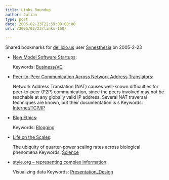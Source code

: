 ```yaml
---
title: Links Roundup
author: Julian
type: post
date: 2005-02-23T22:59:00+00:00
url: /2005/02/23/links-160/

---
```

Shared bookmarks for [del.icio.us][1] user  [Synesthesia][2] on 2005-2-23

  * [New Model Software Startups][3]:
   
    Keywords: [Business/VC][4]
  * [Peer-to-Peer Communication Across Network Address Translators][5]:
  
    Network Address Translation (NAT) causes well-known difficulties for peer-to-peer (P2P) communication, since the peers involved may not be reachable at any globally valid IP address. Several NAT traversal techniques are known, but their documentation is s Keywords: [Internet/TCP/IP][6]
  * [Blog Ethics][7]:
   
    Keywords: [Blogging][8]
  * [Life on the Scales][9]:
  
    The ubiquity of quarter-power scaling rates across biological phenomena Keywords: [Science][10]
  * [style.org &#8211; representing complex information][11]:
  
    Visualizing data Keywords: [Presentation_Design][12]

 [1]: https://del.icio.us/
 [2]: https://del.icio.us/synesthesia
 [3]: https://due-diligence.typepad.com/blog/2005/01/new_model_softw.html "https://due-diligence.typepad.com/blog/2005/01/new_model_softw.html"
 [4]: https://del.icio.us/synesthesia/Business/VC
 [5]: https://www.brynosaurus.com/pub/net/p2pnat/ "https://www.brynosaurus.com/pub/net/p2pnat/"
 [6]: https://del.icio.us/synesthesia/Internet/TCP/IP
 [7]: https://www.rebeccablood.net/handbook/excerpts/weblog_ethics.html "https://www.rebeccablood.net/handbook/excerpts/weblog_ethics.html"
 [8]: https://del.icio.us/synesthesia/Blogging
 [9]: https://www.sciencenews.org/articles/20050212/bob9.asp "https://www.sciencenews.org/articles/20050212/bob9.asp"
 [10]: https://del.icio.us/synesthesia/Science
 [11]: https://www.style.org/ "https://www.style.org/"
 [12]: https://del.icio.us/synesthesia/Presentation_Design